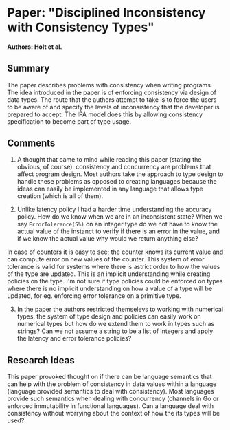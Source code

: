 # Paper: "Disciplined Inconsistency with Consistency Types"

#### Authors: Holt et al.

## Summary

The paper describes problems with consistency when writing programs. The idea introduced in the paper is of enforcing consistency via design of data types. The route that the authors attempt to take is to force the users to be aware of and specify the levels of inconsistency that the developer is prepared to accept. The IPA model does this by allowing consistency specification to become part of type usage.   

## Comments

1. A thought that came to mind while reading this paper (stating the obvious, of course): consistency and concurrency are problems that affect program design. Most authors take the approach to type design to handle these problems as opposed to creating languages because the ideas can easily be implemented in any language that allows type creation (which is all of them).  


2. Unlike latency policy I had a harder time understanding the accuracy policy. How do we know when we are in an inconsistent state? When we say `ErrorTolerance(5%)` on an integer type do we not have to know the actual value of the instanct to verify if there is an error in the value, and if we know the actual value why would we return anything else? 

In case of counters it is easy to see; the counter knows its current value and can compute error on new values of the counter. This system of error tolerance is valid for systems where there is  astrict order to how the values of the type are updated. This is an implicit understanding while creating policies on the type. I'm not sure if type policies could be enforced on types where there is no implicit understanding on how a value of a type will be updated, for eg. enforcing error tolerance on a primitive type. 

3. In the paper the authors restricted themselevs to working with numerical types, the system of type design and policies can easily work on numerical types but how do we extend them to work in types such as strings? Can we not assume a string to be a list of integers and apply the latency and error tolerance policies? 


## Research Ideas

This paper provoked thought on if there can be language semantics that can help with the problem of consistency in data values within a language (language provided semantics to deal with consistency). Most languages provide such semantics when dealing with concurrency (channels in Go or enforced immutability in functional languages). Can a language deal with consistency without worrying about the context of how the its types will be used? 
